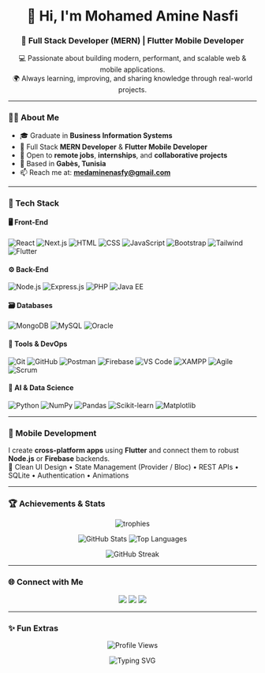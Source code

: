 <h1 align="center">👋 Hi, I'm Mohamed Amine Nasfi</h1>
<h3 align="center">🚀 Full Stack Developer (MERN) | Flutter Mobile Developer </h3>

<p align="center">
💻 Passionate about building modern, performant, and scalable web & mobile applications.<br>
🌍 Always learning, improving, and sharing knowledge through real-world projects.
</p>

---

### 🧑‍💻 About Me

- 🎓 Graduate in **Business Information Systems**
- 💼 Full Stack **MERN Developer** & **Flutter Mobile Developer**
- 🤝 Open to **remote jobs**, **internships**, and **collaborative projects**
- 📍 Based in **Gabès, Tunisia**
- 📫 Reach me at: **medaminenasfy@gmail.com**

---

### 🧩 Tech Stack

#### 🖥️ Front-End
![React](https://img.shields.io/badge/-React-61DAFB?logo=react&logoColor=black)
![Next.js](https://img.shields.io/badge/-Next.js-000000?logo=nextdotjs&logoColor=white)
![HTML](https://img.shields.io/badge/-HTML5-E34F26?logo=html5&logoColor=white)
![CSS](https://img.shields.io/badge/-CSS3-1572B6?logo=css3&logoColor=white)
![JavaScript](https://img.shields.io/badge/-JavaScript-F7DF1E?logo=javascript&logoColor=black)
![Bootstrap](https://img.shields.io/badge/-Bootstrap-7952B3?logo=bootstrap&logoColor=white)
![Tailwind](https://img.shields.io/badge/-Tailwind_CSS-06B6D4?logo=tailwind-css&logoColor=white)
![Flutter](https://img.shields.io/badge/-Flutter-02569B?logo=flutter&logoColor=white)

#### ⚙️ Back-End
![Node.js](https://img.shields.io/badge/-Node.js-339933?logo=node.js&logoColor=white)
![Express.js](https://img.shields.io/badge/-Express.js-000000?logo=express&logoColor=white)
![PHP](https://img.shields.io/badge/-PHP-777BB4?logo=php&logoColor=white)
![Java EE](https://img.shields.io/badge/-Java%20EE-007396?logo=java&logoColor=white)

#### 🗃️ Databases
![MongoDB](https://img.shields.io/badge/-MongoDB-47A248?logo=mongodb&logoColor=white)
![MySQL](https://img.shields.io/badge/-MySQL-4479A1?logo=mysql&logoColor=white)
![Oracle](https://img.shields.io/badge/-Oracle-F80000?logo=oracle&logoColor=white)

#### 🧰 Tools & DevOps
![Git](https://img.shields.io/badge/-Git-F05032?logo=git&logoColor=white)
![GitHub](https://img.shields.io/badge/-GitHub-181717?logo=github&logoColor=white)
![Postman](https://img.shields.io/badge/-Postman-FF6C37?logo=postman&logoColor=white)
![Firebase](https://img.shields.io/badge/-Firebase-FFCA28?logo=firebase&logoColor=black)
![VS Code](https://img.shields.io/badge/-VS_Code-007ACC?logo=visual-studio-code&logoColor=white)
![XAMPP](https://img.shields.io/badge/-XAMPP-FB7A24?logo=xampp&logoColor=white)
![Agile](https://img.shields.io/badge/-Agile-02569B?style=flat&logo=agile&logoColor=white)
![Scrum](https://img.shields.io/badge/-Scrum-6DB33F?style=flat&logo=scrumalliance&logoColor=white)

#### 🤖 AI & Data Science
![Python](https://img.shields.io/badge/-Python-3776AB?logo=python&logoColor=white)
![NumPy](https://img.shields.io/badge/-NumPy-013243?logo=numpy&logoColor=white)
![Pandas](https://img.shields.io/badge/-Pandas-150458?logo=pandas&logoColor=white)
![Scikit-learn](https://img.shields.io/badge/-Scikit--learn-F7931E?logo=scikit-learn&logoColor=white)
![Matplotlib](https://img.shields.io/badge/-Matplotlib-11557C?logo=matplotlib&logoColor=white)

---

### 📱 Mobile Development

I create **cross-platform apps** using **Flutter** and connect them to robust **Node.js** or **Firebase** backends.  
🔹 Clean UI Design • State Management (Provider / Bloc) • REST APIs • SQLite • Authentication • Animations  

---

### 🏆 Achievements & Stats

<p align="center">
  <img src="https://github-profile-trophy.vercel.app/?username=medaminenasfi&theme=flat&no-frame=true&margin-w=10" alt="trophies" />
</p>

<p align="center">
  <img src="https://github-readme-stats.vercel.app/api?username=medaminenasfi&show_icons=true&theme=default" alt="GitHub Stats" />
  <img src="https://github-readme-stats.vercel.app/api/top-langs/?username=medaminenasfi&layout=compact&theme=default" alt="Top Languages" />
</p>

<p align="center">
  <img src="https://github-readme-streak-stats.herokuapp.com/?user=medaminenasfi&theme=default" alt="GitHub Streak" />
</p>

---

### 🌐 Connect with Me

<p align="center">
  <a href="https://www.linkedin.com/in/mohamed-amine-nasfi" target="_blank"><img src="https://img.shields.io/badge/-LinkedIn-0A66C2?logo=linkedin&logoColor=white" /></a>
  <a href="mailto:medaminenasfy@gmail.com"><img src="https://img.shields.io/badge/-Gmail-D14836?logo=gmail&logoColor=white" /></a>
  <a href="https://mohamedamine-portfolio.onrender.com/"><img src="https://img.shields.io/badge/-Portfolio-000000?logo=vercel&logoColor=white" /></a>
</p>

---

### ✨ Fun Extras

<p align="center">
  <img src="https://komarev.com/ghpvc/?username=medaminenasfi&label=Profile%20Views&color=blueviolet&style=flat" alt="Profile Views" />
</p>

<p align="center">
  <img src="https://readme-typing-svg.herokuapp.com?font=Fira+Code&pause=1000&width=435&lines=Full+Stack+MERN+Developer;Flutter+Mobile+Developer;Clean+Code+Enthusiast;Always+Learning+%26+Building+🚀" alt="Typing SVG" />
</p>

